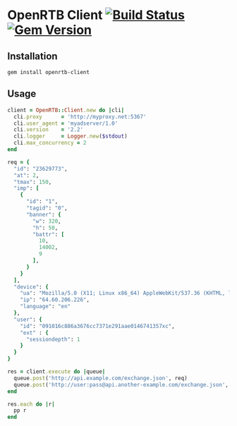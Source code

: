 # OpenRTB Client [![Build Status](https://travis-ci.org/realmedia/openrtb-ruby-client.svg?branch=master)][travis] [![Gem Version](https://badge.fury.io/rb/openrtb-client.svg)][rubygems]

[travis]: https://travis-ci.org/realmedia/openrtb-ruby-client
[rubygems]: http://badge.fury.io/rb/openrtb-client

## Installation

```
gem install openrtb-client
```

## Usage

```ruby
client = OpenRTB::Client.new do |cli|
  cli.proxy      = 'http://myproxy.net:5367'
  cli.user_agent = 'myadserver/1.0'
  cli.version    = '2.2'
  cli.logger     = Logger.new($stdout)
  cli.max_concurrency = 2
end

req = {
  "id": "23629773",
  "at": 2,
  "tmax": 150,
  "imp": [
    {
      "id": "1",
      "tagid": "0",
      "banner": {
        "w": 320,
        "h": 50,
        "battr": [
          10,
          14002,
          9
        ],
      }
    }
  ],
  "device": {
    "ua": "Mozilla/5.0 (X11; Linux x86_64) AppleWebKit/537.36 (KHTML, like Gecko) Chrome/36.0.1985.125 Safari/537.36"
    "ip": "64.60.206.226",
    "language": "en"
  },
  "user": {
    "id": "091016c886a3676cc7371e291aae0146741357xc",
    "ext" : {
      "sessiondepth": 1
    }
  }
}

res = client.execute do |queue|
  queue.post('http://api.example.com/exchange.json', req)
  queue.post('http://user:pass@api.another-example.com/exchange.json', req)
end

res.each do |r|
  pp r
end
```